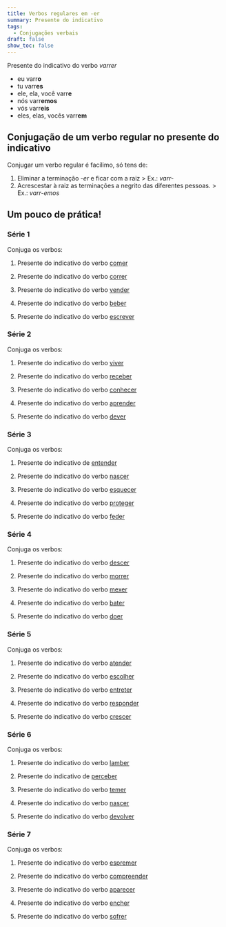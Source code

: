 ```yaml
---
title: Verbos regulares em -er
summary: Presente do indicativo
tags:
  - Conjugações verbais
draft: false
show_toc: false
---
```

<article>
  
  Presente do indicativo do verbo *varrer* 
- eu varr**o**
- tu varr**es**
- ele, ela, você varr**e**
- nós varr**emos**
- vós varr**eis**
- eles, elas, vocês varr**em**

</article>

## Conjugação de um verbo regular no presente do indicativo

Conjugar um verbo regular é facílimo, só tens de:
1. Eliminar a terminação *-er* e ficar com a raiz > Ex.: *varr-*
2. Acrescestar à raiz as terminações a negrito das diferentes pessoas. > Ex.: *varr-emos*

## Um pouco de prática!
 
### Série 1

Conjuga os verbos:

1. Presente do indicativo do verbo [comer](https://www.verbos-portugueses.info/pt/praticar/tempos.html#140:comer/1)

2. Presente do indicativo do verbo [correr](https://www.verbos-portugueses.info/pt/praticar/tempos.html#275:correr/1)

3. Presente do indicativo do verbo [vender](https://www.verbos-portugueses.info/pt/praticar/tempos.html#129:vender/1)

4. Presente do indicativo do verbo [beber](https://www.verbos-portugueses.info/pt/conjugacao/164-beber.html)

5. Presente do indicativo do verbo [escrever](https://www.verbos-portugueses.info/pt/praticar/tempos.html#203:escrever/1)

### Série 2

Conjuga os verbos:

1. Presente do indicativo do verbo [viver](https://www.verbos-portugueses.info/pt/praticar/tempos.html#139:viver/1)

2. Presente do indicativo do verbo [receber](https://www.verbos-portugueses.info/pt/praticar/tempos.html#200:receber/1)

3. Presente do indicativo do verbo [conhecer](https://www.verbos-portugueses.info/pt/praticar/tempos.html#201:conhecer/1)

4. Presente do indicativo do verbo [aprender](https://www.verbos-portugueses.info/pt/praticar/tempos.html#148:aprender/1)

5.  Presente do indicativo do verbo [dever](https://www.verbos-portugueses.info/pt/praticar/tempos.html#264:dever/1)

### Série 3

Conjuga os verbos:

1. Presente do indicativo de [entender](https://www.verbos-portugueses.info/pt/praticar/tempos.html#506:entender/1)

2. Presente do indicativo do verbo [nascer](https://www.verbos-portugueses.info/pt/praticar/tempos.html#249:nascer/1)

3. Presente do indicativo do verbo [esquecer](https://www.verbos-portugueses.info/pt/praticar/tempos.html#166:esquecer/1)

4. Presente do indicativo do verbo [proteger](https://www.verbos-portugueses.info/pt/praticar/tempos.html#285:proteger/1)

5. Presente do indicativo do verbo [feder](https://www.verbos-portugueses.info/pt/praticar/tempos.html#2009:feder/1)

### Série 4

Conjuga os verbos:

1. Presente do indicativo do verbo [descer](https://www.verbos-portugueses.info/pt/praticar/tempos.html#576:descer/1)

2. Presente do indicativo do verbo [morrer](https://www.verbos-portugueses.info/pt/praticar/tempos.html#184:morrer/1)

3. Presente do indicativo do verbo [mexer](https://www.verbos-portugueses.info/pt/praticar/tempos.html#805:mexer/1)

4. Presente do indicativo do verbo [bater](https://www.verbos-portugueses.info/pt/praticar/tempos.html#446:bater/1)

5. Presente do indicativo do verbo [doer](https://www.verbos-portugueses.info/pt/praticar/tempos.html#220:doer/1)

### Série 5

Conjuga os verbos:

1. Presente do indicativo do verbo [atender](https://www.verbos-portugueses.info/pt/praticar/tempos.html#687:atender/1)

2. Presente do indicativo do verbo [escolher](https://www.verbos-portugueses.info/pt/praticar/tempos.html#228:escolher/1)

3. Presente do indicativo do verbo [entreter](https://www.verbos-portugueses.info/pt/praticar/tempos.html#1285:entreter/1)

4. Presente do indicativo do verbo [responder](https://www.verbos-portugueses.info/pt/praticar/tempos.html#403:responder/1)

5. Presente do indicativo do verbo [crescer](https://www.verbos-portugueses.info/pt/praticar/tempos.html#389:crescer/1)

### Série 6

Conjuga os verbos:

1. Presente do indicativo do verbo [lamber](https://www.verbos-portugueses.info/pt/praticar/tempos.html#1643:lamber/1)

2. Presente do indicativo de [perceber](https://www.verbos-portugueses.info/pt/praticar/tempos.html#552:perceber/1)

3. Presente do indicativo do verbo [temer](https://www.verbos-portugueses.info/pt/praticar/tempos.html#146:temer/1)

4. Presente do indicativo do verbo [nascer](https://www.verbos-portugueses.info/pt/praticar/tempos.html#249:nascer/1)

5. Presente do indicativo do verbo [devolver](https://www.verbos-portugueses.info/pt/praticar/tempos.html#351:devolver/1)

### Série 7

Conjuga os verbos:

1. Presente do indicativo do verbo [espremer](https://www.verbos-portugueses.info/pt/praticar/tempos.html#1953:espremer/1)
   
2. Presente do indicativo do verbo [compreender](https://www.verbos-portugueses.info/pt/praticar/tempos.html#273:compreender/1) 

3. Presente do indicativo do verbo [aparecer](https://www.verbos-portugueses.info/pt/praticar/tempos.html#474:aparecer/1)

4. Presente do indicativo do verbo [encher](https://www.verbos-portugueses.info/pt/praticar/tempos.html#505:encher/1)

5. Presente do indicativo do verbo [sofrer](https://www.verbos-portugueses.info/pt/praticar/tempos.html#453:sofrer/1)

